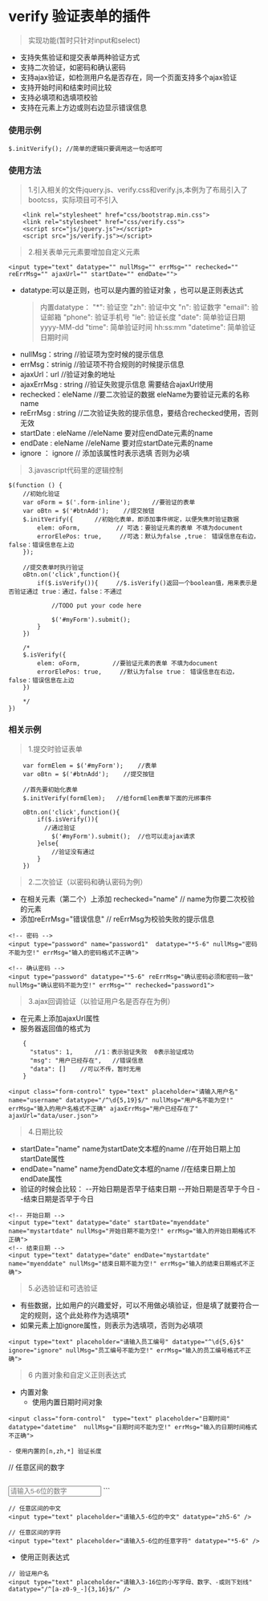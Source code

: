 # verify 验证表单的插件
> 实现功能(暂时只针对input和select)
- 支持失焦验证和提交表单两种验证方式
- 支持二次验证，如密码和确认密码
- 支持ajax验证，如检测用户名是否存在，同一个页面支持多个ajax验证
- 支持开始时间和结束时间比较
- 支持必填项和选填项校验
- 支持在元素上方边或则右边显示错误信息

### 使用示例
``````
$.initVerify(); //简单的逻辑只要调用这一句话即可
``````

### 使用方法
> 1.引入相关的文件jquery.js、verify.css和verify.js,本例为了布局引入了bootcss，实际项目可不引入

```
    <link rel="stylesheet" href="css/bootstrap.min.css">
    <link rel="stylesheet" href="css/verify.css">
    <script src="js/jquery.js"></script>
    <script src="js/verify.js"></script>
```

> 2.相关表单元元素要增加自定义元素

```
<input type="text" datatype="" nullMsg="" errMsg="" rechecked="" reErrMsg="" ajaxUrl="" startDate="" endDate="">
```


 - datatype:可以是正则，也可以是内置的验证对象  ，也可以是正则表达式
   > 内置datatype：
             "*":  验证空
             "zh": 验证中文
             "n":  验证数字
             "email":  验证邮箱
             "phone":  验证手机号
             "le": 验证长度
             "date": 简单验证日期 yyyy-MM-dd
             "time": 简单验证时间  hh:ss:mm
             "datetime": 简单验证日期时间
- nullMsg：string    //验证项为空时候的提示信息
- errMsg：strinig    //验证项不符合规则的时候提示信息
- ajaxUrl：url       //验证对象的地址
- ajaxErrMsg : string	//验证失败提示信息 需要结合ajaxUrl使用
- rechecked：eleName        //要二次验证的数据 eleName为要验证元素的名称 name
- reErrMsg : string      //二次验证失败的提示信息，要结合rechecked使用，否则无效
- startDate : eleName    //eleName 要对应endDate元素的name
- endDate : eleName      //eleName 要对应startDate元素的name
- ignore ： ignore  // 添加该属性时表示选填 否则为必填

> 3.javascript代码里的逻辑控制

```
$(function () {
    //初始化验证
    var oForm = $('.form-inline');      //要验证的表单
    var oBtn = $('#btnAdd');    //提交按钮
    $.initVerify({      //初始化表单，即添加事件绑定，以便失焦时验证数据
        elem: oForm,          // 可选：要验证元素的表单 不填为document
        errorElePos: true,     //可选：默认为false ,true： 错误信息在右边，false：错误信息在上边
    });
    
    //提交表单时执行验证
    oBtn.on('click',function(){
        if($.isVerify()){     //$.isVerify()返回一个boolean值，用来表示是否验证通过 true：通过，false：不通过
            
            //TODO put your code here
            
            $('#myForm').submit();
        }
    })
    
    /*
    $.isVerify({
        elem: oForm,         //要验证元素的表单 不填为document
        errorElePos: true,     //默认为false true： 错误信息在右边，false：错误信息在上边
    })
    
    */
})
```

### 相关示例
> 1.提交时验证表单

```
    var formElem = $('#myForm');    //表单
    var oBtn = $('#btnAdd');    //提交按钮
    
    //首先要初始化表单
    $.initVerify(formElem);   //给formElem表单下面的元绑事件   
    
    oBtn.on('click',function(){
        if($.isVerify()){
          //通过验证
            $('#myForm').submit();  //也可以走ajax请求
        }else{
            //验证没有通过
        }
    })
```

> 2.二次验证（以密码和确认密码为例）

- 在相关元素（第二个）上添加 rechecked="name"    // name为你要二次校验的元素   
- 添加reErrMsg="错误信息"     // reErrMsg为校验失败的提示信息

```
<!-- 密码 -->
<input type="password" name="password1"  datatype="*5-6" nullMsg="密码不能为空!" errMsg="输入的密码格式不正确">

<!-- 确认密码 -->
<input type="password" datatype="*5-6" reErrMsg="确认密码必须和密码一致" nullMsg="确认密码不能为空!" errMsg="" rechecked="password1">

```

> 3.ajax回调验证（以验证用户名是否存在为例）
- 在元素上添加ajaxUrl属性
- 服务器返回值的格式为
```
	{
	  "status": 1,      //1：表示验证失败  0表示验证成功
	  "msg": "用户已经存在",   //错误信息
	  "data": []    //可以不传，暂时无用
	}
```

```
<input class="form-control" type="text" placeholder="请输入用户名" name="username" datatype="/^\d{5,19}$/" nullMsg="用户名不能为空!" errMsg="输入的用户名格式不正确" ajaxErrMsg="用户已经存在了" ajaxUrl="data/user.json">
```

> 4.日期比较

- startDate="name" name为startDate文本框的name  //在开始日期上加startDate属性
- endDate="name"   name为endDate文本框的name     //在结束日期上加endDate属性
- 验证的时候会比较：
    --开始日期是否早于结束日期
    --开始日期是否早于今日
    --结束日期是否早于今日
    
```
<!-- 开始日期 -->
<input type="text" datatype="date" startDate="myenddate" name="mystartdate" nullMsg="开始日期不能为空!" errMsg="输入的开始日期格式不正确">
<!-- 结束日期 -->
<input type="text" datatype="date" endDate="mystartdate" name="myenddate" nullMsg="结束日期不能为空!" errMsg="输入的结束日期格式不正确">
```

> 5.必选验证和可选验证

 - 有些数据，比如用户的兴趣爱好，可以不用做必填验证，但是填了就要符合一定的规则，这个此处称作为选填项*
 - 如果元素上加ignore属性，则表示为选填项，否则为必填项
```
<input type="text" placeholder="请输入员工编号" datatype="^\d{5,6}$" ignore="ignore" nullMsg="员工编号不能为空!" errMsg="输入的员工编号格式不正确">
```

> 6 内置对象和自定义正则表达式

- 内置对象
	- 使用内置日期时间对象
```
<input class="form-control"  type="text" placeholder="日期时间" datatype="datetime"  nullMsg="日期时间不能为空!" errMsg="输入的日期时间格式不正确">
```

	- 使用内置的[n,zh,*] 验证长度
// 任意区间的数字
```

```
<input type="text" placeholder="请输入5-6位的数字" datatype="n5-6" />
```

```
// 任意区间的中文
<input type="text" placeholder="请输入5-6位的中文" datatype="zh5-6" />
```
```
// 任意区间的字符
<input type="text" placeholder="请输入5-6位的任意字符" datatype="*5-6" />

```

- 使用正则表达式

```
// 验证用户名
<input type="text" placeholder="请输入3-16位的小写字母、数字、-或则下划线" datatype="/^[a-z0-9_-]{3,16}$/" />
```